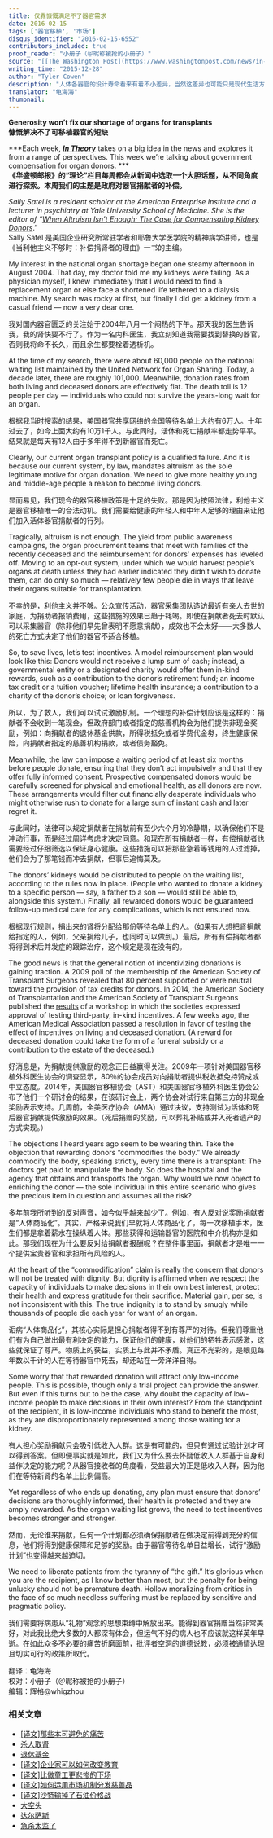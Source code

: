 ```yaml
---
title: 仅靠慷慨满足不了器官需求
date: 2016-02-15
tags: ['器官移植', '市场']
disqus_identifier: "2016-02-15-6552"
contributors_included: true
proof_reader: "小册子（＠昵称被抢的小册子）"
source: "[[The Washington Post](https://www.washingtonpost.com/news/in-theory/wp/2015/12/28/generosity-wont-fix-our-shortage-of-organs-for-transplants/)](http://www.aei.org/publication/generosity-wont-fix-our-shortage-of-organs-for-transplants/)"
writing_time: "2015-12-28"
author: "Tyler Cowen"
description: "人体各器官的设计寿命看来有着不小差异，当然这差异也可能只是现代生活方式所带来，于是随着移植技术的成熟和寿命不断延长，对器官的需求日益强烈，与此同时，供给却大为滞后，而原因在于，当前伦理/法律体系下，需求无法转变成对器官提供者的激励……"
translator: "龟海海"
thumbnail:
---
```


**Generosity won’t fix our shortage of organs for transplants**  
**慷慨解决不了可移植器官的短缺**

***Each week, ***[***In Theory***](http://www.washingtonpost.com/news/in-theory/)*** takes on a big idea in the news and explores it from a range of perspectives. This week we’re talking about government compensation for organ donors. ***  
**《华盛顿邮报》的“理论”栏目每周都会从新闻中选取一个大胆话题，从不同角度进行探索。本周我们的主题是政府对器官捐献者的补偿。**

*Sally Satel is a resident scholar at the American Enterprise Institute and a lecturer in psychiatry at Yale University School of Medicine. She is the editor of “*[*When Altruism Isn’t Enough: The Case for Compensating Kidney Donors*](http://www.amazon.com/gp/product/084474266X/ref=as_li_qf_sp_asin_il_tl?ie=UTF8&camp=1789&creative=9325&creativeASIN=084474266X&linkCode=as2&tag=thewaspos09-20&linkId=DADADF75CPL5QWFR).”  
Sally Satel 是美国企业研究所常驻学者和耶鲁大学医学院的精神病学讲师，也是《当利他主义不够时：补偿捐肾者的理由》一书的主编。

My interest in the national organ shortage began one steamy afternoon in August 2004. That day, my doctor told me my kidneys were failing. As a physician myself, I knew immediately that I would need to find a replacement organ or else face a shortened life tethered to a dialysis machine. My search was rocky at first, but finally I did get a kidney from a casual friend — now a very dear one.

我对国内器官匮乏的关注始于2004年八月一个闷热的下午。那天我的医生告诉我，我的肾快要不行了。作为一名内科医生，我立刻知道我需要找到替换的器官，否则我将命不长久，而且余生都要栓着透析机。

At the time of my search, there were about 60,000 people on the national waiting list maintained by the United Network for Organ Sharing. Today, a decade later, there are roughly 101,000. Meanwhile, donation rates from both living and deceased donors are effectively flat. The death toll is 12 people per day — individuals who could not survive the years-long wait for an organ.

根据我当时搜索的结果，美国器官共享网络的全国等待名单上大约有6万人。十年过去了，如今上面大约有10万1千人。与此同时，活体和死亡捐献率都走势平平。结果就是每天有12人由于多年得不到新器官而死亡。

Clearly, our current organ transplant policy is a qualified failure. And it is because our current system, by law, mandates altruism as the sole legitimate motive for organ donation. We need to give more healthy young and middle-age people a reason to become living donors.

显而易见，我们现今的器官移植政策是十足的失败。那是因为按照法律，利他主义是器官移植唯一的合法动机。我们需要给健康的年轻人和中年人足够的理由来让他们加入活体器官捐献者的行列。

Tragically, altruism is not enough. The yield from public awareness campaigns, the organ procurement teams that meet with families of the recently deceased and the reimbursement for donors’ expenses has leveled off. Moving to an opt-out system, under which we would harvest people’s organs at death unless they had earlier indicated they didn’t wish to donate them, can do only so much — relatively few people die in ways that leave their organs suitable for transplantation.

不幸的是，利他主义并不够。公众宣传活动，器官采集团队造访最近有亲人去世的家庭，为捐助者报销费用，这些措施的效果已趋于耗竭。即使在捐献者死去时默认可以采集器官（除非他们早先曾表明不愿意捐献），成效也不会太好——大多数人的死亡方式决定了他们的器官不适合移植。

So, to save lives, let’s test incentives. A model reimbursement plan would look like this: Donors would not receive a lump sum of cash; instead, a governmental entity or a designated charity would offer them in-kind rewards, such as a contribution to the donor’s retirement fund; an income tax credit or a tuition voucher; lifetime health insurance; a contribution to a charity of the donor’s choice; or loan forgiveness.

所以，为了救人，我们可以试试激励机制。一个理想的补偿计划应该是这样的：捐献者不会收到一笔现金，但政府部门或者指定的慈善机构会为他们提供非现金奖励，例如：向捐献者的退休基金供款，所得税抵免或者学费代金劵，终生健康保险，向捐献者指定的慈善机构捐款，或者债务豁免。

Meanwhile, the law can impose a waiting period of at least six months before people donate, ensuring that they don’t act impulsively and that they offer fully informed consent. Prospective compensated donors would be carefully screened for physical and emotional health, as all donors are now. These arrangements would filter out financially desperate individuals who might otherwise rush to donate for a large sum of instant cash and later regret it.

与此同时，法律可以规定捐献者在捐献前有至少六个月的冷静期，以确保他们不是冲动行事，而是经过周详考虑才决定同意。和现在所有捐献者一样，有偿捐献者也需要经过仔细筛选以保证身心健康。这些措施可以把那些急着等钱用的人过滤掉，他们会为了那笔钱而冲去捐献，但事后追悔莫及。

The donors’ kidneys would be distributed to people on the waiting list, according to the rules now in place. (People who wanted to donate a kidney to a specific person — say, a father to a son — would still be able to, alongside this system.) Finally, all rewarded donors would be guaranteed follow-up medical care for any complications, which is not ensured now.

根据现行规则，捐出来的肾将分配给那份等待名单上的人。（如果有人想把肾捐献给指定的人，例如，父亲捐给儿子，也同时可以做到。）最后，所有有偿捐献者都将得到术后并发症的跟踪治疗，这个规定是现在没有的。

The good news is that the general notion of incentivizing donations is gaining traction. A 2009 poll of the membership of the American Society of Transplant Surgeons revealed that 80 percent supported or were neutral toward the provision of tax credits for donors. In 2014, the American Society of Transplantation and the American Society of Transplant Surgeons published the [results](http://onlinelibrary.wiley.com/doi/10.1111/ajt.13233/abstract) of a workshop in which the societies expressed approval of testing third-party, in-kind incentives. A few weeks ago, the American Medical Association passed a resolution in favor of testing the effect of incentives on living and deceased donation. (A reward for deceased donation could take the form of a funeral subsidy or a contribution to the estate of the deceased.)

好消息是，为捐献提供激励的观念正日益赢得关注。2009年一项针对美国器官移植外科医生协会的调查显示，80％的协会成员对向捐助者提供税收抵免持赞成或中立态度。2014年，美国器官移植协会（AST）和美国器官移植外科医生协会公布了他们一个研讨会的结果，在该研讨会上，两个协会对试行来自第三方的非现金奖励表示支持。几周前，全美医疗协会（AMA）通过决议，支持测试为活体和死后器官捐献提供激励的效果。（死后捐赠的奖励，可以葬礼补贴或并入死者遗产的方式实现。）

The objections I heard years ago seem to be wearing thin. Take the objection that rewarding donors “commodifies the body.” We already commodify the body, speaking strictly, every time there is a transplant: The doctors get paid to manipulate the body. So does the hospital and the agency that obtains and transports the organ. Why would we now object to enriching the donor — the sole individual in this entire scenario who gives the precious item in question and assumes all the risk?

多年前我所听到的反对声音，如今似乎越来越少了。例如，有人反对说奖励捐献者是“人体商品化”。其实，严格来说我们早就将人体商品化了，每一次移植手术，医生们都是拿着薪水在操纵着人体。那些获得和运输器官的医院和中介机构亦是如此。那我们现在为什么要反对给捐献者报酬呢？在整件事里面，捐献者才是唯一一个提供宝贵器官和承担所有风险的人。

At the heart of the “commodification” claim is really the concern that donors will not be treated with dignity. But dignity is affirmed when we respect the capacity of individuals to make decisions in their own best interest, protect their health and express gratitude for their sacrifice. Material gain, per se, is not inconsistent with this. The true indignity is to stand by smugly while thousands of people die each year for want of an organ.

诟病“人体商品化”，其核心实际是担心捐献者得不到有尊严的对待。但我们尊重他们有为自己做出最有利决定的能力，保证他们的健康，对他们的牺牲表示感激，这些就保证了尊严。物质上的获益，实质上与此并不矛盾。真正不光彩的，是眼见每年数以千计的人在等待器官中死去，却还站在一旁洋洋自得。

Some worry that that rewarded donation will attract only low-income people. This is possible, though only a trial project can provide the answer. But even if this turns out to be the case, why doubt the capacity of low-income people to make decisions in their own interest? From the standpoint of the recipient, it is low-income individuals who stand to benefit the most, as they are disproportionately represented among those waiting for a kidney.

有人担心奖励捐献只会吸引低收入人群。这是有可能的，但只有通过试验计划才可以得到答案。但即便事实就是如此，我们又为什么要去怀疑低收入人群基于自身利益作决定的能力呢？从器官接收者的角度看，受益最大的正是低收入人群，因为他们在等待新肾的名单上比例偏高。

Yet regardless of who ends up donating, any plan must ensure that donors’ decisions are thoroughly informed, their health is protected and they are amply rewarded. As the organ waiting list grows, the need to test incentives becomes stronger and stronger.

然而，无论谁来捐献，任何一个计划都必须确保捐献者在做决定前得到充分的信息，他们将得到健康保障和足够的奖励。由于器官等待名单日益增长，试行“激励计划”也变得越来越迫切。

We need to liberate patients from the tyranny of “the gift.” It’s glorious when you are the recipient, as I know better than most, but the penalty for being unlucky should not be premature death. Hollow moralizing from critics in the face of so much needless suffering must be replaced by sensitive and pragmatic policy.

我们需要将病患从“礼物”观念的思想束缚中解放出来。能得到器官捐赠当然非常美好，对此我比绝大多数的人都深有体会，但运气不好的病人也不应该就这样英年早逝。在如此众多不必要的痛苦折磨面前，批评者空洞的道德说教，必须被通情达理且切实可行的政策所取代。


翻译：龟海海  
校对：小册子（＠昵称被抢的小册子）  
编辑：辉格@whigzhou


### 相关文章

* [[译文]那些本可避免的痛苦](https://headsalon.org/archives/7164.html "[译文]那些本可避免的痛苦")
* [杀人取肾](https://headsalon.org/archives/7038.html "杀人取肾")
* [退休基金](https://headsalon.org/archives/7795.html "退休基金")
* [[译文]企业家可以如何改变教育](https://headsalon.org/archives/7525.html "[译文]企业家可以如何改变教育")
* [[译文]比做童工更悲惨的下场](https://headsalon.org/archives/7520.html "[译文]比做童工更悲惨的下场")
* [[译文]如何运用市场机制分发慈善品](https://headsalon.org/archives/7363.html "[译文]如何运用市场机制分发慈善品")
* [[译文]沙特输掉了石油价格战](https://headsalon.org/archives/7249.html "[译文]沙特输掉了石油价格战")
* [大空头](https://headsalon.org/archives/7195.html "大空头")
* [达尔萨斯](https://headsalon.org/archives/7156.html "达尔萨斯")
* [急杀太监了](https://headsalon.org/archives/7138.html "急杀太监了")
